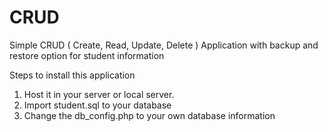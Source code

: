 # CRUD
Simple CRUD ( Create, Read, Update, Delete ) Application with backup and restore option for student information

Steps to install this application
  1) Host it in your server or local server.
  2) Import student.sql to your database
  3) Change the db_config.php to your own database information
  
  
